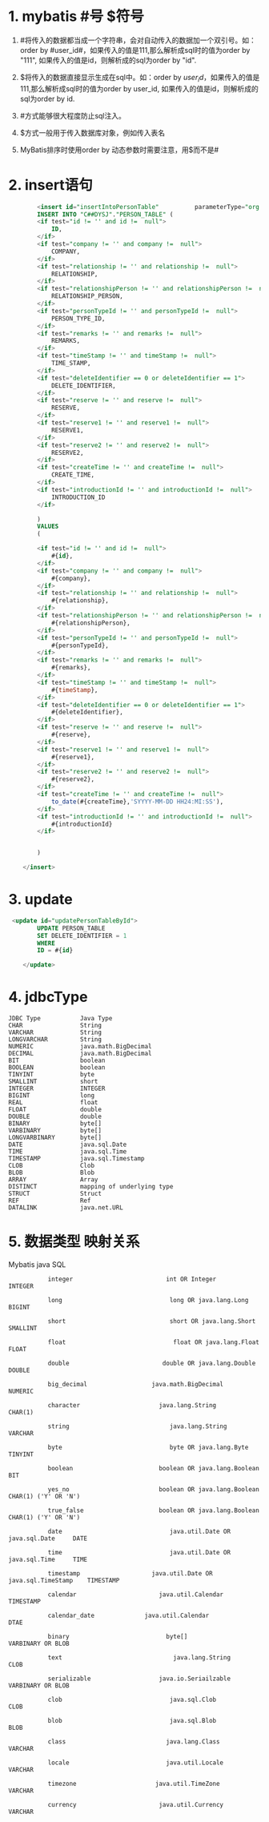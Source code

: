 # 1. mybatis #号 $符号

1. #将传入的数据都当成一个字符串，会对自动传入的数据加一个双引号。如：order by #user_id#，如果传入的值是111,那么解析成sql时的值为order by "111", 如果传入的值是id，则解析成的sql为order by "id".
2. $将传入的数据直接显示生成在sql中。如：order by $user_id$，如果传入的值是111,那么解析成sql时的值为order by user_id, 如果传入的值是id，则解析成的sql为order by id.

3. \#方式能够很大程度防止sql注入。
4. $方式一般用于传入数据库对象，例如传入表名
5. MyBatis排序时使用order by 动态参数时需要注意，用$而不是#



# 2. insert语句

```sql
		<insert id="insertIntoPersonTable" 		    parameterType="org.jeecg.modules.demo.PERSON_TABLE.entity.PERSON_TABLE">
        INSERT INTO "C##DYSJ"."PERSON_TABLE" (
        <if test="id != '' and id !=  null">
            ID,
        </if>
        <if test="company != '' and company !=  null">
            COMPANY,
        </if>
        <if test="relationship != '' and relationship !=  null">
            RELATIONSHIP,
        </if>
        <if test="relationshipPerson != '' and relationshipPerson !=  null">
            RELATIONSHIP_PERSON,
        </if>
        <if test="personTypeId != '' and personTypeId !=  null">
            PERSON_TYPE_ID,
        </if>
        <if test="remarks != '' and remarks !=  null">
            REMARKS,
        </if>
        <if test="timeStamp != '' and timeStamp !=  null">
            TIME_STAMP,
        </if>
        <if test="deleteIdentifier == 0 or deleteIdentifier == 1">
            DELETE_IDENTIFIER,
        </if>
        <if test="reserve != '' and reserve !=  null">
            RESERVE,
        </if>
        <if test="reserve1 != '' and reserve1 !=  null">
            RESERVE1,
        </if>
        <if test="reserve2 != '' and reserve2 !=  null">
            RESERVE2,
        </if>
        <if test="createTime != '' and createTime !=  null">
            CREATE_TIME,
        </if>
        <if test="introductionId != '' and introductionId !=  null">
            INTRODUCTION_ID
        </if>

        )
        VALUES
        (

        <if test="id != '' and id !=  null">
            #{id},
        </if>
        <if test="company != '' and company !=  null">
            #{company},
        </if>
        <if test="relationship != '' and relationship !=  null">
            #{relationship},
        </if>
        <if test="relationshipPerson != '' and relationshipPerson !=  null">
            #{relationshipPerson},
        </if>
        <if test="personTypeId != '' and personTypeId !=  null">
            #{personTypeId},
        </if>
        <if test="remarks != '' and remarks !=  null">
            #{remarks},
        </if>
        <if test="timeStamp != '' and timeStamp !=  null">
            #{timeStamp},
        </if>
        <if test="deleteIdentifier == 0 or deleteIdentifier == 1">
            #{deleteIdentifier},
        </if>
        <if test="reserve != '' and reserve !=  null">
            #{reserve},
        </if>
        <if test="reserve1 != '' and reserve1 !=  null">
            #{reserve1},
        </if>
        <if test="reserve2 != '' and reserve2 !=  null">
            #{reserve2},
        </if>
        <if test="createTime != '' and createTime !=  null">
            to_date(#{createTime},'SYYYY-MM-DD HH24:MI:SS'),
        </if>
        <if test="introductionId != '' and introductionId !=  null">
            #{introductionId}
        </if>


        )

    </insert>
```



# 3. update

```sql
 <update id="updatePersonTableById">
        UPDATE PERSON_TABLE
        SET DELETE_IDENTIFIER = 1
        WHERE
	    ID = #{id}

    </update>
```





# 4. jdbcType

```
JDBC Type           Java Type  
CHAR                String  
VARCHAR             String  
LONGVARCHAR         String  
NUMERIC             java.math.BigDecimal  
DECIMAL             java.math.BigDecimal  
BIT                 boolean  
BOOLEAN             boolean  
TINYINT             byte  
SMALLINT            short  
INTEGER             INTEGER  
BIGINT              long  
REAL                float  
FLOAT               double  
DOUBLE              double  
BINARY              byte[]  
VARBINARY           byte[]  
LONGVARBINARY       byte[]  
DATE                java.sql.Date  
TIME                java.sql.Time  
TIMESTAMP           java.sql.Timestamp  
CLOB                Clob  
BLOB                Blob  
ARRAY               Array  
DISTINCT            mapping of underlying type  
STRUCT              Struct  
REF                 Ref  
DATALINK            java.net.URL
```

# 5. 数据类型 映射关系

Mybatis                                  java                                     SQL

               integer                          int OR Integer                              INTEGER
    
               long                              long OR java.lang.Long               BIGINT
    
               short                             short OR java.lang.Short             SMALLINT
    
               float                              float OR java.lang.Float               FLOAT
    
               double                          double OR java.lang.Double        DOUBLE
    
               big_decimal                  java.math.BigDecimal                  NUMERIC
    
               character                      java.lang.String                            CHAR(1)
    
               string                            java.lang.String                             VARCHAR
    
               byte                              byte OR java.lang.Byte                 TINYINT
    
               boolean                        boolean OR java.lang.Boolean     BIT
    
               yes_no                         boolean OR java.lang.Boolean     CHAR(1) ('Y' OR 'N')
    
               true_false                     boolean OR java.lang.Boolean     CHAR(1) ('Y' OR 'N')
    
               date                              java.util.Date OR java.sql.Date     DATE
    
               time                              java.util.Date OR java.sql.Time     TIME
    
               timestamp                    java.util.Date OR java.sql.TimeStamp    TIMESTAMP
    
               calendar                       java.util.Calendar                           TIMESTAMP   
    
               calendar_date              java.util.Calendar                           DTAE
    
               binary                           byte[]                                              VARBINARY OR BLOB
    
               text                               java.lang.String                              CLOB
    
               serializable                   java.io.Seriailzable                         VARBINARY OR BLOB
    
               clob                              java.sql.Clob                                   CLOB
    
               blob                              java.sql.Blob                                   BLOB
    
               class                            java.lang.Class                               VARCHAR                                
    
               locale                           java.util.Locale                               VARCHAR 
    
               timezone                      java.util.TimeZone                          VARCHAR  
    
               currency                       java.util.Currency                           VARCHAR




